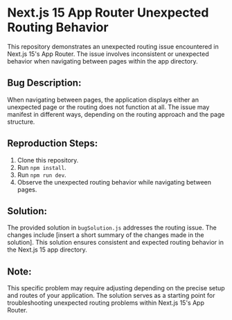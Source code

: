 # Next.js 15 App Router Unexpected Routing Behavior

This repository demonstrates an unexpected routing issue encountered in Next.js 15's App Router.  The issue involves inconsistent or unexpected behavior when navigating between pages within the app directory.

## Bug Description:

When navigating between pages, the application displays either an unexpected page or the routing does not function at all.  The issue may manifest in different ways, depending on the routing approach and the page structure. 

## Reproduction Steps:

1. Clone this repository.
2. Run `npm install`.
3. Run `npm run dev`.
4. Observe the unexpected routing behavior while navigating between pages.

## Solution:

The provided solution in `bugSolution.js` addresses the routing issue. The changes include [insert a short summary of the changes made in the solution].  This solution ensures consistent and expected routing behavior in the Next.js 15 app directory.

## Note:

This specific problem may require adjusting depending on the precise setup and routes of your application.  The solution serves as a starting point for troubleshooting unexpected routing problems within Next.js 15's App Router.
